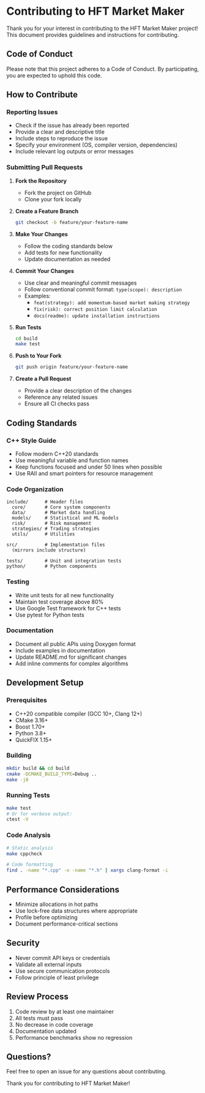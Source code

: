 # Contributing to HFT Market Maker

Thank you for your interest in contributing to the HFT Market Maker project! This document provides guidelines and instructions for contributing.

## Code of Conduct

Please note that this project adheres to a Code of Conduct. By participating, you are expected to uphold this code.

## How to Contribute

### Reporting Issues

- Check if the issue has already been reported
- Provide a clear and descriptive title
- Include steps to reproduce the issue
- Specify your environment (OS, compiler version, dependencies)
- Include relevant log outputs or error messages

### Submitting Pull Requests

1. **Fork the Repository**
   - Fork the project on GitHub
   - Clone your fork locally

2. **Create a Feature Branch**
   ```bash
   git checkout -b feature/your-feature-name
   ```

3. **Make Your Changes**
   - Follow the coding standards below
   - Add tests for new functionality
   - Update documentation as needed

4. **Commit Your Changes**
   - Use clear and meaningful commit messages
   - Follow conventional commit format: `type(scope): description`
   - Examples:
     - `feat(strategy): add momentum-based market making strategy`
     - `fix(risk): correct position limit calculation`
     - `docs(readme): update installation instructions`

5. **Run Tests**
   ```bash
   cd build
   make test
   ```

6. **Push to Your Fork**
   ```bash
   git push origin feature/your-feature-name
   ```

7. **Create a Pull Request**
   - Provide a clear description of the changes
   - Reference any related issues
   - Ensure all CI checks pass

## Coding Standards

### C++ Style Guide

- Follow modern C++20 standards
- Use meaningful variable and function names
- Keep functions focused and under 50 lines when possible
- Use RAII and smart pointers for resource management

### Code Organization

```
include/      # Header files
  core/       # Core system components
  data/       # Market data handling
  models/     # Statistical and ML models
  risk/       # Risk management
  strategies/ # Trading strategies
  utils/      # Utilities

src/          # Implementation files
  (mirrors include structure)

tests/        # Unit and integration tests
python/       # Python components
```

### Testing

- Write unit tests for all new functionality
- Maintain test coverage above 80%
- Use Google Test framework for C++ tests
- Use pytest for Python tests

### Documentation

- Document all public APIs using Doxygen format
- Include examples in documentation
- Update README.md for significant changes
- Add inline comments for complex algorithms

## Development Setup

### Prerequisites

- C++20 compatible compiler (GCC 10+, Clang 12+)
- CMake 3.16+
- Boost 1.70+
- Python 3.8+
- QuickFIX 1.15+

### Building

```bash
mkdir build && cd build
cmake -DCMAKE_BUILD_TYPE=Debug ..
make -j8
```

### Running Tests

```bash
make test
# Or for verbose output:
ctest -V
```

### Code Analysis

```bash
# Static analysis
make cppcheck

# Code formatting
find . -name "*.cpp" -o -name "*.h" | xargs clang-format -i
```

## Performance Considerations

- Minimize allocations in hot paths
- Use lock-free data structures where appropriate
- Profile before optimizing
- Document performance-critical sections

## Security

- Never commit API keys or credentials
- Validate all external inputs
- Use secure communication protocols
- Follow principle of least privilege

## Review Process

1. Code review by at least one maintainer
2. All tests must pass
3. No decrease in code coverage
4. Documentation updated
5. Performance benchmarks show no regression

## Questions?

Feel free to open an issue for any questions about contributing.

Thank you for contributing to HFT Market Maker!